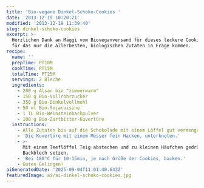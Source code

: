 ```yaml
---
title: 'Bio-vegane Dinkel-Schoko-Cookies '
date: '2013-12-19 10:20:21'
modified: '2013-12-19 11:39:40'
slug: dinkel-schoko-cookies
excerpt: >-
  Herzlichen Dank an Mäggi vom Bioveganversand für dieses leckere Cookie Rezept,
  für das nur die allerbesten, biologischen Zutaten in Frage kommen.
recipe:
  name: ''
  prepTime: PT10M
  cookTime: PT15M
  totalTime: PT25M
  servings: 2 Bleche
  ingredients:
    - 200 g Alsan bio "zimmerwarm"
    - 150 g Bio-Vollrohrzucker
    - 350 g Bio-Dinkelvollmehl
    - 50 ml Bio-Sojacuisine
    - 1 TL Bio-Weinsteinbackpulver
    - 100 g Bio-Zartbitter-Kuvertüre
  instructions:
    - Alle Zutaten bis auf die Schokolade mit einem Löffel gut vermengen.
    - 'Die Kuvertüre mit einem Messer fein Hacken, unterkneten.'
    - >-
      Mit einem Teeflöffel Teig abstechen und zu kleinen Häufchen gedrückt aufs
      Backblech setzen.
    - 'Bei 180°C für 10-15min, je nach Größe der Cookies, backen.'
    - Gutes Gelingen!
aiGeneratedDate: '2025-09-04T11:01:40.643Z'
featuredImage: ai/ai-dinkel-schoko-cookies.jpg
---
```


